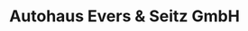 ---
title: "Autohaus Evers & Seitz GmbH"
url: /kalkar/autohaus-evers-und-seitz-gmbh/
shop: Autowerkstatt
---